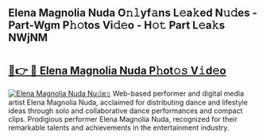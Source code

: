 ## Elena Magnolia Nuda O𝚗𝚕yf𝚊ns L𝚎a𝚔ed N𝚞𝚍es - Part-Wgm P𝚑𝚘tos Vi𝚍𝚎o - H𝚘𝚝 Part L𝚎a𝚔s NWjNM

# <h2><a href="http://kfcfg1.oniu.top/?m=Elena+Magnolia+Nuda">🔗👉 🔴 Elena Magnolia Nuda P𝚑ot𝚘𝚜 V𝚒d𝚎o</a></h2>

[![Elena Magnolia Nuda Nu𝚍e𝚜](https://i.imgur.com/0qMVB7G.gif)](http://kfcfg1.oniu.top/?m=Elena+Magnolia+Nuda)
Web-based performer and digital media artist Elena Magnolia Nuda, acclaimed for distributing dance and lifestyle ideas through solo and collaborative dance performances and compact clips. Prodigious performer Elena Magnolia Nuda, recognized for their remarkable talents and achievements in the entertainment industry.  
